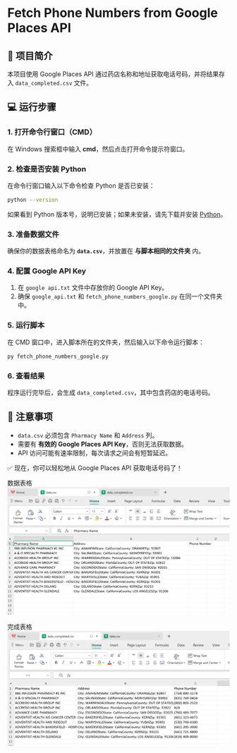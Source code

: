 # Fetch Phone Numbers from Google Places API

## 📌 项目简介
本项目使用 Google Places API 通过药店名称和地址获取电话号码，并将结果存入 `data_completed.csv` 文件。

## 💻 运行步骤

### 1. 打开命令行窗口（CMD）
在 Windows 搜索框中输入 **cmd**，然后点击打开命令提示符窗口。

### 2. 检查是否安装 Python
在命令行窗口输入以下命令检查 Python 是否已安装：

```sh
python --version
```

如果看到 Python 版本号，说明已安装；如果未安装，请先下载并安装 [Python](https://www.python.org/downloads/)。

### 3. 准备数据文件
确保你的数据表格命名为 **`data.csv`**，并放置在 **与脚本相同的文件夹** 内。

### 4. 配置 Google API Key
1. 在 `google api.txt` 文件中存放你的 Google API Key。
2. 确保 `google_api.txt` 和 `fetch_phone_numbers_google.py` 在同一个文件夹中。

### 5. 运行脚本
在 CMD 窗口中，进入脚本所在的文件夹，然后输入以下命令运行脚本：

```sh
py fetch_phone_numbers_google.py
```

### 6. 查看结果
程序运行完毕后，会生成 `data_completed.csv`，其中包含药店的电话号码。

## 🎯 注意事项
- `data.csv` 必须包含 `Pharmacy Name` 和 `Address` 列。
- 需要有 **有效的 Google Places API Key**，否则无法获取数据。
- API 访问可能有速率限制，每次请求之间会有短暂延迟。

✅ 现在，你可以轻松地从 Google Places API 获取电话号码了！



数据表格
![alt text](image-1.png)

完成表格
![alt text](image-2.png)